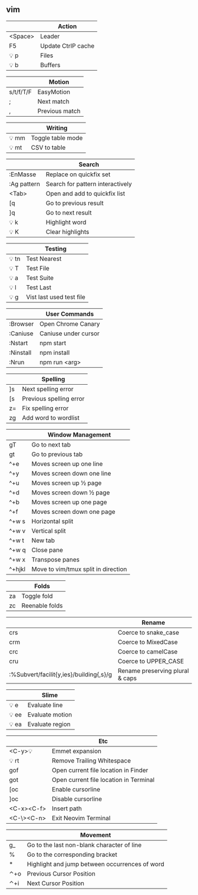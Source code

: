 vim
---------

|          | Action             |
|----------|--------------------|
| <Space\> | Leader             |
| F5       | Update CtrlP cache |
| 💡 p      | Files              |
| 💡 b      | Buffers            |

|           | Motion         |
|-----------|----------------|
| s/t/f/T/F | EasyMotion     |
| ;         | Next match     |
| ,         | Previous match |

|      | Writing           |
|------|-------------------|
| 💡 mm | Toggle table mode |
| 💡 mt | CSV to table      |

|             | Search                           |
|-------------|----------------------------------|
| :EnMasse    | Replace on quickfix set          |
| :Ag pattern | Search for pattern interactively |
| <Tab\>      | Open and add to quickfix list    |
| [q          | Go to previous result            |
| ]q          | Go to next result                |
| 💡 k         | Highlight word                   |
| 💡 K         | Clear highlights                 |

|      | Testing                  |
|------|--------------------------|
| 💡 tn | Test Nearest             |
| 💡 T  | Test File                |
| 💡 a  | Test Suite               |
| 💡 l  | Test Last                |
| 💡 g  | Vist last used test file |

|           | User Commands        |
|-----------|----------------------|
| :Browser  | Open Chrome Canary   |
| :Caniuse  | Caniuse under cursor |
| :Nstart   | npm start            |
| :Ninstall | npm install          |
| :Nrun     | npm run <arg\>        |

|    | Spelling                |
|----|-------------------------|
| ]s | Next spelling error     |
| [s | Previous spelling error |
| z= | Fix spelling error      |
| zg | Add word to wordlist    |

|        | Window Management                   |
|--------|-------------------------------------|
| gT     | Go to next tab                      |
| gt     | Go to previous tab                  |
| ^+e    | Moves screen up one line            |
| ^+y    | Moves screen down one line          |
| ^+u    | Moves screen up ½ page              |
| ^+d    | Moves screen down ½ page            |
| ^+b    | Moves screen up one page            |
| ^+f    | Moves screen down one page          |
| ^+w s  | Horizontal split                    |
| ^+w v  | Vertical split                      |
| ^+w t  | New tab                             |
| ^+w q  | Close pane                          |
| ^+w x  | Transpose panes                     |
| ^+hjkl | Move to vim/tmux split in direction |

|    | Folds          |
|----|----------------|
| za | Toggle fold    |
| zc | Reenable folds |

|                                         | Rename                          |
|-----------------------------------------|---------------------------------|
| crs                                     | Coerce to snake_case            |
| crm                                     | Coerce to MixedCase             |
| crc                                     | Coerce to camelCase             |
| cru                                     | Coerce to UPPER_CASE            |
| :%Subvert/facilit{y,ies}/building{,s}/g | Rename preserving plural & caps |

|              | Slime           |
|--------------|-----------------|
| 💡 e          | Evaluate line   |
| <motion>💡 ee | Evaluate motion |
| 💡 ea         | Evaluate region |

|               | Etc                                    |
|---------------|----------------------------------------|
| <C-y\>💡       | Emmet expansion                        |
| 💡 rt          | Remove Trailing Whitespace             |
| gof           | Open current file location in Finder   |
| got           | Open current file location in Terminal |
| [oc           | Enable cursorline                      |
| ]oc           | Disable cursorline                     |
| <C-x\><C-f\>  | Insert path                            |
| <C-\\\><C-n\> | Exit Neovim Terminal                   |

|     | Movement                                       |
|-----|------------------------------------------------|
| g_  | Go to the last non-blank character of line     |
| %   | Go to the corresponding bracket                |
| *   | Highlight and jump between occurrences of word |
| ⌃+o | Previous Cursor Position                       |
| ⌃+i | Next Cursor Position                           |
